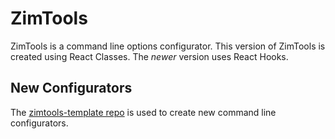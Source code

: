 # ZimTools

ZimTools is a command line options configurator. This version of ZimTools is created using React Classes. The *newer* version uses React Hooks.

## New Configurators

The [zimtools-template repo](https://github.com/ZimCodes/zimtools-template) is used to create new command line configurators.
